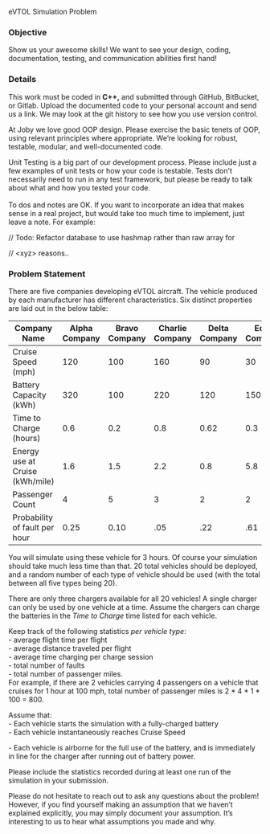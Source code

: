 eVTOL Simulation Problem

### Objective

Show us your awesome skills! We want to see your design, coding, documentation, testing, and communication abilities first hand!

### Details

This work must be coded in **C++,** and submitted through GitHub, BitBucket, or Gitlab. Upload the documented code to your personal account and send us a link. We may look at the git history to see how you use version control.

At Joby we love good OOP design. Please exercise the basic tenets of OOP, using relevant principles where appropriate. We’re looking for robust, testable, modular, and well-documented code.

Unit Testing is a big part of our development process. Please include just a few examples of unit tests or how your code is testable. Tests don't necessarily need to run in any test framework, but please be ready to talk about what and how you tested your code.  
<br/>To dos and notes are OK. If you want to incorporate an idea that makes sense in a real project, but would take too much time to implement, just leave a note. For example:

// Todo: Refactor database to use hashmap rather than raw array for

// &lt;xyz&gt; reasons..

### Problem Statement

There are five companies developing eVTOL aircraft. The vehicle produced by each manufacturer has different characteristics. Six distinct properties are laid out in the below table:

| Company Name | Alpha Company | Bravo Company | Charlie Company | Delta Company | Echo Company |
| --- | --- | --- | --- | --- | --- |
| Cruise Speed (mph) | 120 | 100 | 160 | 90  | 30  |
| Battery Capacity (kWh) | 320 | 100 | 220 | 120 | 150 |
| Time to Charge (hours) | 0.6 | 0.2 | 0.8 | 0.62 | 0.3 |
| Energy use at Cruise (kWh/mile) | 1.6 | 1.5 | 2.2 | 0.8 | 5.8 |
| Passenger Count | 4   | 5   | 3   | 2   | 2   |
| Probability of fault per hour | 0.25 | 0.10 | .05 | .22 | .61 |

You will simulate using these vehicle for 3 hours. Of course your simulation should take much less time than that. 20 total vehicles should be deployed, and a random number of each type of vehicle should be used (with the total between all five types being 20).

There are only three chargers available for all 20 vehicles! A single charger can only be used by one vehicle at a time. Assume the chargers can charge the batteries in the _Time to Charge_ time listed for each vehicle.

Keep track of the following statistics _per vehicle type_:  
\- average flight time per flight  
\- average distance traveled per flight  
\- average time charging per charge session  
\- total number of faults  
\- total number of passenger miles.  
For example, if there are 2 vehicles carrying 4 passengers on a vehicle that cruises for 1 hour at 100 mph, total number of passenger miles is 2 \* 4 \* 1 \* 100 = 800.

Assume that:  
\- Each vehicle starts the simulation with a fully-charged battery  
\- Each vehicle instantaneously reaches Cruise Speed

\- Each vehicle is airborne for the full use of the battery, and is immediately in line for the charger after running out of battery power.

Please include the statistics recorded during at least one run of the simulation in your submission.

Please do not hesitate to reach out to ask any questions about the problem! However, if you find yourself making an assumption that we haven’t explained explicitly, you may simply document your assumption. It’s interesting to us to hear what assumptions you made and why.